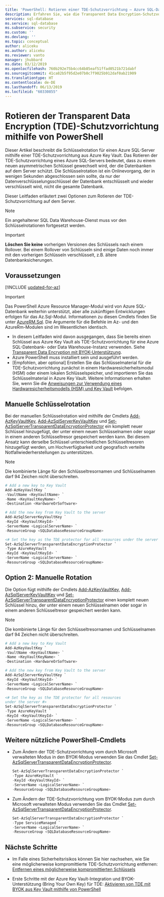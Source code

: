 ```yaml
---
title: 'PowerShell: Rotieren einer TDE-Schutzvorrichtung – Azure SQL-Datenbank | Microsoft-Dokumentation'
description: Erfahren Sie, wie die Transparent Data Encryption-Schutzvorrichtung (TDE) für einen Azure SQL-Server rotiert wird.
services: sql-database
ms.service: sql-database
ms.subservice: security
ms.custom: ''
ms.devlang: ''
ms.topic: conceptual
author: aliceku
ms.author: aliceku
ms.reviewer: vanto
manager: jhubbard
ms.date: 03/12/2019
ms.openlocfilehash: 760b292e75b4cc64b85eaf51ffad0521b721dabf
ms.sourcegitcommit: 41ca82b5f95d2e07b0c7f9025b912daf0ab21909
ms.translationtype: HT
ms.contentlocale: de-DE
ms.lasthandoff: 06/13/2019
ms.locfileid: "60330855"
---
```

# <a name="rotate-the-transparent-data-encryption-tde-protector-using-powershell"></a>Rotieren der Transparent Data Encryption (TDE)-Schutzvorrichtung mithilfe von PowerShell

Dieser Artikel beschreibt die Schlüsselrotation für einen Azure SQL-Server mithilfe einer TDE-Schutzvorrichtung aus Azure Key Vault. Das Rotieren der TDE-Schutzvorrichtung eines Azure SQL-Servers bedeutet, dass zu einem neuen asymmetrischen Schlüssel gewechselt wird, der die Datenbanken auf dem Server schützt. Die Schlüsselrotation ist ein Onlinevorgang, der in wenigen Sekunden abgeschlossen sein sollte, da nur der Datenverschlüsselungsschlüssel der Datenbank entschlüsselt und wieder verschlüsselt wird, nicht die gesamte Datenbank.

Dieser Leitfaden erläutert zwei Optionen zum Rotieren der TDE-Schutzvorrichtung auf dem Server.

> [!NOTE]
> Ein angehaltener SQL Data Warehouse-Dienst muss vor den Schlüsselrotationen fortgesetzt werden.
>

> [!IMPORTANT]
> **Löschen Sie keine** vorherigen Versionen des Schlüssels nach einem Rollover.  Bei einem Rollover von Schlüsseln sind einige Daten noch immer mit den vorherigen Schlüsseln verschlüsselt, z.B. ältere Datenbanksicherungen. 
>

## <a name="prerequisites"></a>Voraussetzungen

[!INCLUDE [updated-for-az](../../includes/updated-for-az.md)]
> [!IMPORTANT]
> Das PowerShell Azure Resource Manager-Modul wird von Azure SQL-Datenbank weiterhin unterstützt, aber alle zukünftigen Entwicklungen erfolgen für das Az.Sql-Modul. Informationen zu diesen Cmdlets finden Sie unter [AzureRM.Sql](https://docs.microsoft.com/powershell/module/AzureRM.Sql/). Die Argumente für die Befehle im Az- und den AzureRm-Modulen sind im Wesentlichen identisch.

- In diesem Leitfaden wird davon ausgegangen, dass Sie bereits einen Schlüssel aus Azure Key Vault als TDE-Schutzvorrichtung für eine Azure SQL-Datenbank- oder Data Warehouse-Instanz verwenden. Siehe [Transparent Data Encryption mit BYOK-Unterstützung](transparent-data-encryption-byok-azure-sql.md).
- Azure PowerShell muss installiert sein und ausgeführt werden.
- [Empfohlen, aber optional] Erstellen Sie das Schlüsselmaterial für die TDE-Schutzvorrichtung zunächst in einem Hardwaresicherheitsmodul (HSM) oder einem lokalen Schlüsselspeicher, und importieren Sie das Schlüsselmaterial in Azure Key Vault. Weitere Informationen erhalten Sie, wenn Sie die [Anweisungen zur Verwendung eines Hardwaresicherheitsmodells (HSM) und Key Vault](https://docs.microsoft.com/azure/key-vault/key-vault-get-started) befolgen.

## <a name="manual-key-rotation"></a>Manuelle Schlüsselrotation

Bei der manuellen Schlüsselrotation wird mithilfe der Cmdlets [Add-AzKeyVaultKey](/powershell/module/az.keyvault/Add-AzKeyVaultKey), [Add-AzSqlServerKeyVaultKey](/powershell/module/az.sql/add-azsqlserverkeyvaultkey) und [Set-AzSqlServerTransparentDataEncryptionProtector](/powershell/module/az.sql/set-azsqlservertransparentdataencryptionprotector) ein komplett neuer Schlüssel hinzugefügt, der unter einem neuen Schlüsselnamen oder sogar in einem anderen Schlüsseltresor gespeichert werden kann. Bei diesem Ansatz kann derselbe Schlüssel unterschiedlichen Schlüsseltresoren hinzugefügt werden, um Hochverfügbarkeit und geografisch verteilte Notfallwiederherstellungen zu unterstützen.

>[!NOTE]
>Die kombinierte Länge für den Schlüsseltresornamen und Schlüsselnamen darf 94 Zeichen nicht überschreiten.

   ```powershell
   # Add a new key to Key Vault
   Add-AzKeyVaultKey `
   -VaultName <KeyVaultName> `
   -Name <KeyVaultKeyName> `
   -Destination <HardwareOrSoftware>

   # Add the new key from Key Vault to the server
   Add-AzSqlServerKeyVaultKey `
   -KeyId <KeyVaultKeyId> `
   -ServerName <LogicalServerName> `
   -ResourceGroup <SQLDatabaseResourceGroupName>
  
   <# Set the key as the TDE protector for all resources under the server #>
   Set-AzSqlServerTransparentDataEncryptionProtector `
   -Type AzureKeyVault `
   -KeyId <KeyVaultKeyId> `
   -ServerName <LogicalServerName> `
   -ResourceGroup <SQLDatabaseResourceGroupName>
   ```

## <a name="option-2-manual-rotation"></a>Option 2: Manuelle Rotation

Die Option fügt mithilfe der Cmdlets [Add-AzKeyVaultKey](/powershell/module/az.keyvault/add-azkeyvaultkey), [Add-AzSqlServerKeyVaultKey](/powershell/module/az.sql/add-azsqlserverkeyvaultkey) und [Set-AzSqlServerTransparentDataEncryptionProtector](/powershell/module/az.sql/set-azsqlservertransparentdataencryptionprotector) einen komplett neuen Schlüssel hinzu, der unter einem neuen Schlüsselnamen oder sogar in einem anderen Schlüsseltresor gespeichert werden kann. 

>[!NOTE]
>Die kombinierte Länge für den Schlüsseltresornamen und Schlüsselnamen darf 94 Zeichen nicht überschreiten.
>

   ```powershell
   # Add a new key to Key Vault
   Add-AzKeyVaultKey `
   -VaultName <KeyVaultName> `
   -Name <KeyVaultKeyName> `
   -Destination <HardwareOrSoftware>

   # Add the new key from Key Vault to the server
   Add-AzSqlServerKeyVaultKey `
   -KeyId <KeyVaultKeyId> `
   -ServerName <LogicalServerName> `
   -ResourceGroup <SQLDatabaseResourceGroupName>   
  
   <# Set the key as the TDE protector for all resources 
   under the server #>
   Set-AzSqlServerTransparentDataEncryptionProtector `
   -Type AzureKeyVault `
   -KeyId <KeyVaultKeyId> `
   -ServerName <LogicalServerName> `
   -ResourceGroup <SQLDatabaseResourceGroupName>
   ```
  
## <a name="other-useful-powershell-cmdlets"></a>Weitere nützliche PowerShell-Cmdlets

- Zum Ändern der TDE-Schutzvorrichtung vom durch Microsoft verwalteten Modus in den BYOK-Modus verwenden Sie das Cmdlet [Set-AzSqlServerTransparentDataEncryptionProtector](/powershell/module/az.sql/set-azsqlservertransparentdataencryptionprotector).

   ```powershell
   Set-AzSqlServerTransparentDataEncryptionProtector `
   -Type AzureKeyVault `
   -KeyId <KeyVaultKeyId> `
   -ServerName <LogicalServerName> `
   -ResourceGroup <SQLDatabaseResourceGroupName>
   ```

- Zum Ändern der TDE-Schutzvorrichtung vom BYOK-Modus zum durch Microsoft verwalteten Modus verwenden Sie das Cmdlet [Set-AzSqlServerTransparentDataEncryptionProtector](/powershell/module/az.sql/set-azsqlservertransparentdataencryptionprotector).

   ```powershell
   Set-AzSqlServerTransparentDataEncryptionProtector `
   -Type ServiceManaged `
   -ServerName <LogicalServerName> `
   -ResourceGroup <SQLDatabaseResourceGroupName> 
   ``` 

## <a name="next-steps"></a>Nächste Schritte

- Im Falle eines Sicherheitsrisikos können Sie hier nachsehen, wie Sie eine möglicherweise kompromittierte TDE-Schutzvorrichtung entfernen: [Entfernen eines möglicherweise kompromittierten Schlüssels](transparent-data-encryption-byok-azure-sql-remove-tde-protector.md) 

- Erste Schritte mit der Azure Key Vault-Integration und BYOK-Unterstützung (Bring Your Own Key) für TDE: [Aktivieren von TDE mit BYOK aus Key Vault mithilfe von PowerShell](transparent-data-encryption-byok-azure-sql-configure.md)
